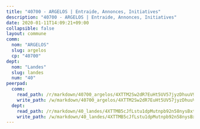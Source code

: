 ```yaml
---
title: "40700 - ARGELOS | Entraide, Annonces, Initiatives"
description: "40700 - ARGELOS | Entraide, Annonces, Initiatives"
date: 2020-01-11T14:09:21+09:00
collapsible: false
layout: commune
comm:
  nom: "ARGELOS"
  slug: argelos
  cp: "40700"
dept:
  nom: "Landes"
  slug: landes
  num: "40"
peerpad:
  comm:
    read_path: /r/markdown/40700_argelos/4XTTM2Sw2dR7EuHt5UV57jyzDhuuV9EnuwFTveqyavZfgvfVu
    write_path: /w/markdown/40700_argelos/4XTTM2Sw2dR7EuHt5UV57jyzDhuuV9EnuwFTveqyavZfgvfVu-K3TgTpcHJ4vE1WN8YrqcrkFcrqsbZb6pagKjXQ7LirpeymBvyamqCjFiVKkdkQtGeHtisPSAtYsH644NcfMRYQXXTUBXWgw7FFezAJgYnWq75t9MFf4CeWsG8M2KvgyaEDqjc3uu
  dept:
    read_path: /r/markdown/40_landes/4XTTMB5cJfLstu1dpMutnpb92n58nysBxt2LvNHp8iFa2he7h
    write_path: /w/markdown/40_landes/4XTTMB5cJfLstu1dpMutnpb92n58nysBxt2LvNHp8iFa2he7h-K3TgUvrqNj5GqBsxRXbDQxXTucun7uHSVZWT5C8CgQNaESTTE4cfR63JCubPGiKkKruc9dwpRJsb8aWPbJoGCdC5JVr33cPSqpb1rkjpoPrBPEdrj3zMya2yHWSYgr5GG1nyDstK
---
```


